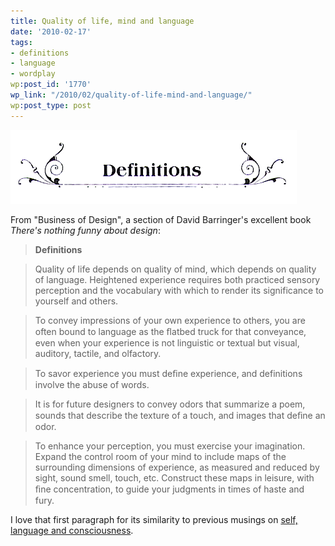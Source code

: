 ```yaml
---
title: Quality of life, mind and language
date: '2010-02-17'
tags:
- definitions
- language
- wordplay
wp:post_id: '1770'
wp_link: "/2010/02/quality-of-life-mind-and-language/"
wp:post_type: post
---
```


![](2010-02-17-Quality-of-life-mind-and-language/Definitions.png "Definitions")

From "Business of Design", a section of David Barringer's excellent book _There's nothing funny about design_:

>

> **Definitions**

>

> Quality of life depends on quality of mind, which depends on quality of language. Heightened experience requires both practiced sensory perception and the vocabulary with which to render its significance to yourself and others.

>

> To convey impressions of your own experience to others, you are often bound to language as the ﬂatbed truck for that conveyance, even when your experience is not linguistic or textual but visual, auditory, tactile, and olfactory.

>

> To savor experience you must deﬁne experience, and definitions involve the abuse of words.

>

> It is for future designers to convey odors that summarize a poem, sounds that describe the texture of a touch, and images that deﬁne an odor.

>

> To enhance your perception, you must exercise your imagination. Expand the control room of your mind to include maps of the surrounding dimensions of experience, as measured and reduced by sight, sound smell, touch, etc. Construct these maps in leisure, with ﬁne concentration, to guide your judgments in times of haste and fury.

I love that first paragraph for its similarity to previous musings on [self, language and consciousness](http://www.island94.org/2009/02/self-language-and-consciousness/).
